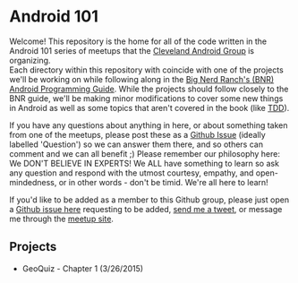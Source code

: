 # Android 101

Welcome! This repository is the home for all of the code written in the Android 101 series of meetups that the [Cleveland Android Group](http://www.meetup.com/Cleveland-Android-Group/) is organizing.  
Each directory within this repository with coincide with one of the projects we'll be working on while following along in the [Big Nerd Ranch's (BNR) Android Programming Guide](https://www.bignerdranch.com/we-write/android-programming/). 
While the projects should follow closely to the BNR guide, we'll be making minor modifications to cover some new things in Android as well as some topics that aren't covered in the book (like [TDD](http://en.wikipedia.org/wiki/Test-driven_development)).

If you have any questions about anything in here, or about something taken from one of the meetups, please post these as a [Github Issue](https://github.com/Cleveland-Android-Group/android-101-workshops/issues) (ideally labelled 'Question') so we can
answer them there, and so others can comment and we can all benefit ;) Please remember our philosophy here: We DON'T BELIEVE IN EXPERTS! We ALL have something to learn so ask any question and respond with the utmost courtesy, empathy, and open-mindedness, or in other words - don't be timid. We're all here to learn!

If you'd like to be added as a member to this Github group, please just open a [Github issue here](https://github.com/Cleveland-Android-Group/android-101-workshops/issues) requesting to be added, [send me a tweet](https://twitter.com/DaveShah), or message me through the [meetup site](http://www.meetup.com/Cleveland-Android-Group/).

## Projects

* GeoQuiz - Chapter 1 (3/26/2015)

